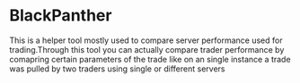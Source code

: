 # BlackPanther
This is a helper tool mostly used to compare server performance used for trading.Through this tool you can actually compare trader performance by comapring certain parameters of the trade like on an single instance a trade was pulled by two traders using single or different servers
